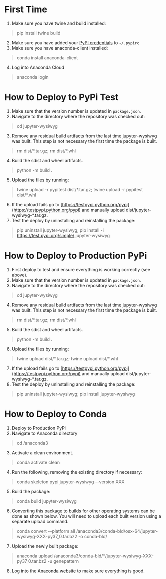 # First Time

1. Make sure you have twine and build installed:
> pip install twine build
2. Make sure you have added your [PyPI credentials](https://docs.python.org/3.3/distutils/packageindex.html#pypirc) to `~/.pypirc`
3. Make sure you have anaconda-client installed:
> conda install anaconda-client
4. Log into Anaconda Cloud
> anaconda login

# How to Deploy to PyPi Test

1. Make sure that the version number is updated in `package.json`.
2. Navigate to the directory where the repository was checked out:
> cd jupyter-wysiwyg
3. Remove any residual build artifacts from the last time jupyter-wysiwyg was built. This step is not necessary the first time the package is built.
> rm dist/\*.tar.gz; rm dist/\*.whl
4. Build the sdist and wheel artifacts.
> python -m build .
5. Upload the files by running:
> twine upload -r pypitest dist/\*.tar.gz; twine upload -r pypitest dist/\*.whl
6. If the upload fails go to [https://testpypi.python.org/pypi](https://testpypi.python.org/pypi) and manually upload dist/jupyter-wysiwyg-*.tar.gz.
7. Test the deploy by uninstalling and reinstalling the package: 
> pip uninstall jupyter-wysiwyg;
> pip install -i https://test.pypi.org/simple/ jupyter-wysiwyg

# How to Deploy to Production PyPi

1. First deploy to test and ensure everything is working correctly (see above).
2. Make sure that the version number is updated in `package.json`.
3. Navigate to the directory where the repository was checked out:
> cd jupyter-wysiwyg
4. Remove any residual build artifacts from the last time jupyter-wysiwyg was built. This step is not necessary the first time the package is built.
> rm dist/\*.tar.gz; rm dist/\*.whl
5. Build the sdist and wheel artifacts.
> python -m build .
6. Upload the files by running:
> twine upload dist/\*.tar.gz; twine upload dist/\*.whl
7. If the upload fails go to [https://testpypi.python.org/pypi](https://testpypi.python.org/pypi) and manually upload dist/jupyter-wysiwyg-*.tar.gz.
8. Test the deploy by uninstalling and reinstalling the package: 
> pip uninstall jupyter-wysiwyg;
> pip install jupyter-wysiwyg

# How to Deploy to Conda

1. Deploy to Production PyPi
2. Navigate to Anaconda directory
> cd /anaconda3
3. Activate a clean environment.
> conda activate clean
4. Run the following, removing the existing directory if necessary:
> conda skeleton pypi jupyter-wysiwyg --version XXX
5. Build the package:
> conda build jupyter-wysiwyg
6. Converting this package to builds for other operating systems can be done as shown below. You will need to upload each
built version using a separate upload command.
> conda convert --platform all /anaconda3/conda-bld/osx-64/jupyter-wysiwyg-XXX-py37_0.tar.bz2 -o conda-bld/
7. Upload the newly built package:
> anaconda upload /anaconda3/conda-bld/*/jupyter-wysiwyg-XXX-py37_0.tar.bz2 -u genepattern
8. Log into the [Anaconda website](https://anaconda.org/) to make sure everything is good.